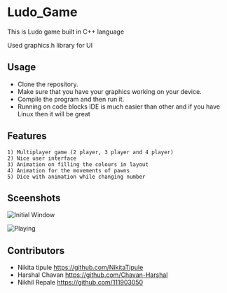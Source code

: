 # Ludo_Game

This is Ludo game built in C++ language

Used graphics.h library for UI 

## Usage

 * Clone the repository.
 * Make sure that you have your graphics working on your device.
 * Compile the program and then run it.
 * Running on code blocks IDE is much easier than other and if 	  you have Linux then it will be great


## Features
	1) Multiplayer game (2 player, 3 player and 4 player)
	2) Nice user interface
	3) Animation on filling the colours in layout
	4) Animation for the movements of pawns
	5) Dice with animation while changing number


## Sceenshots
	
![Initial Window](https://github.com/NikitaTipule/Ludo-Game/blob/Main/Screenshots/1.jpeg)

![Playing](https://github.com/NikitaTipule/Ludo-Game/blob/Main/Screenshots/2.jpeg)


## Contributors
 * Nikita tipule <a>https://github.com/NikitaTipule</a>
 * Harshal Chavan <a>https://github.com/Chavan-Harshal</a>
 * Nikhil Repale <a>https://github.com/111903050</a>


